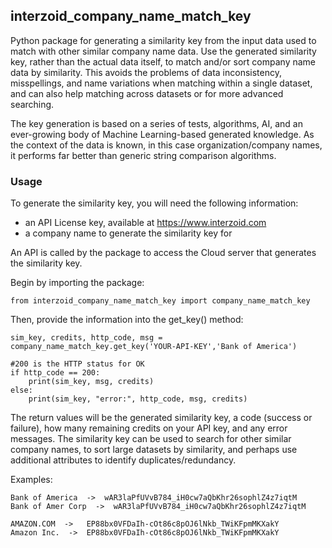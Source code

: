 ## interzoid_company_name_match_key

Python package for generating a similarity key from the input data used to match with other similar company name data. Use the generated similarity key, rather than the actual data itself, to match and/or sort company name data by similarity. This avoids the problems of data inconsistency, misspellings, and name variations when matching within a single dataset, and can also help matching across datasets or for more advanced searching.

The key generation is based on a series of tests, algorithms, AI, and an ever-growing body of Machine Learning-based generated knowledge.  As the context of the data is known, in this case organization/company names, it performs far better than generic string comparison algorithms.

### Usage

To generate the similarity key, you will need the following information:

- an API License key, available at https://www.interzoid.com
- a company name to generate the similarity key for

An API is called by the package to access the Cloud server that generates the similarity key.

Begin by importing the package:

    from interzoid_company_name_match_key import company_name_match_key

Then, provide the information into the get_key() method:

    sim_key, credits, http_code, msg = company_name_match_key.get_key('YOUR-API-KEY','Bank of America')

    #200 is the HTTP status for OK
    if http_code == 200:  
        print(sim_key, msg, credits)
    else:
        print(sim_key, "error:", http_code, msg, credits)

The return values will be the generated similarity key, a code (success or failure), how many remaining credits on your API key, and any error messages. The similarity key can be used to search for other similar company names, to sort large datasets by similarity, and perhaps use additional attributes to identify duplicates/redundancy.

Examples:

    Bank of America  ->  wAR3laPfUVvB784_iH0cw7aQbKhr26sophlZ4z7iqtM
    Bank of Amer Corp  ->  wAR3laPfUVvB784_iH0cw7aQbKhr26sophlZ4z7iqtM

    AMAZON.COM  ->   EP88bx0VFDaIh-cOt86c8pOJ6lNkb_TWiKFpmMKXakY
    Amazon Inc.  ->  EP88bx0VFDaIh-cOt86c8pOJ6lNkb_TWiKFpmMKXakY